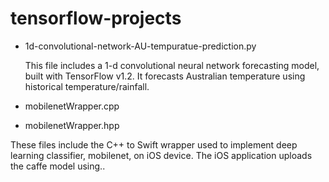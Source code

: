 # tensorflow-projects

* 1d-convolutional-network-AU-tempuratue-prediction.py 

  This file includes a 1-d convolutional neural network forecasting model, built with TensorFlow v1.2. It forecasts Australian    temperature using historical temperature/rainfall. 

* mobilenetWrapper.cpp
* mobilenetWrapper.hpp

These files include the C++ to Swift wrapper used to implement deep learning classifier, mobilenet, on iOS device. The iOS application uploads the caffe model using..
